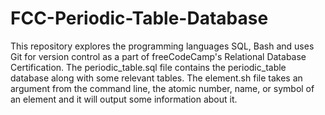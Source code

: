 # FCC-Periodic-Table-Database
This repository explores the programming languages SQL, Bash and uses Git for version control as a part of freeCodeCamp's Relational Database Certification. The periodic_table.sql file contains the periodic_table database along with some relevant tables. The element.sh file takes an argument from the command line, the atomic number, name, or symbol of an element and it will output some information about it.
